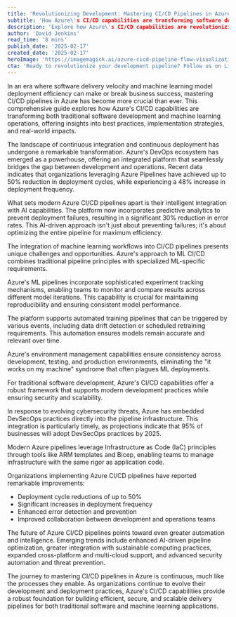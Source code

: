 ```yaml
---
title: 'Revolutionizing Development: Mastering CI/CD Pipelines in Azure for ML and Software Projects'
subtitle: 'How Azure\'s CI/CD capabilities are transforming software development and ML operations'
description: 'Explore how Azure\'s CI/CD capabilities are revolutionizing software development and ML operations, with organizations achieving 50% faster deployments and 48% increased frequency. Learn about AI-powered pipeline optimization, ML workflow integration, and emerging trends in automated deployment.'
author: 'David Jenkins'
read_time: '8 mins'
publish_date: '2025-02-17'
created_date: '2025-02-17'
heroImage: 'https://imagemagick.ai/azure-cicd-pipeline-flow-visualization.jpg'
cta: 'Ready to revolutionize your development pipeline? Follow us on LinkedIn for the latest insights on Azure CI/CD best practices and cutting-edge DevOps strategies that are reshaping the future of software delivery.'
---
```


In an era where software delivery velocity and machine learning model deployment efficiency can make or break business success, mastering CI/CD pipelines in Azure has become more crucial than ever. This comprehensive guide explores how Azure's CI/CD capabilities are transforming both traditional software development and machine learning operations, offering insights into best practices, implementation strategies, and real-world impacts.

The landscape of continuous integration and continuous deployment has undergone a remarkable transformation. Azure's DevOps ecosystem has emerged as a powerhouse, offering an integrated platform that seamlessly bridges the gap between development and operations. Recent data indicates that organizations leveraging Azure Pipelines have achieved up to 50% reduction in deployment cycles, while experiencing a 48% increase in deployment frequency.

What sets modern Azure CI/CD pipelines apart is their intelligent integration with AI capabilities. The platform now incorporates predictive analytics to prevent deployment failures, resulting in a significant 30% reduction in error rates. This AI-driven approach isn't just about preventing failures; it's about optimizing the entire pipeline for maximum efficiency.

The integration of machine learning workflows into CI/CD pipelines presents unique challenges and opportunities. Azure's approach to ML CI/CD combines traditional pipeline principles with specialized ML-specific requirements.

Azure's ML pipelines incorporate sophisticated experiment tracking mechanisms, enabling teams to monitor and compare results across different model iterations. This capability is crucial for maintaining reproducibility and ensuring consistent model performance.

The platform supports automated training pipelines that can be triggered by various events, including data drift detection or scheduled retraining requirements. This automation ensures models remain accurate and relevant over time.

Azure's environment management capabilities ensure consistency across development, testing, and production environments, eliminating the "it works on my machine" syndrome that often plagues ML deployments.

For traditional software development, Azure's CI/CD capabilities offer a robust framework that supports modern development practices while ensuring security and scalability.

In response to evolving cybersecurity threats, Azure has embedded DevSecOps practices directly into the pipeline infrastructure. This integration is particularly timely, as projections indicate that 95% of businesses will adopt DevSecOps practices by 2025.

Modern Azure pipelines leverage Infrastructure as Code (IaC) principles through tools like ARM templates and Bicep, enabling teams to manage infrastructure with the same rigor as application code.

Organizations implementing Azure CI/CD pipelines have reported remarkable improvements:

- Deployment cycle reductions of up to 50%
- Significant increases in deployment frequency
- Enhanced error detection and prevention
- Improved collaboration between development and operations teams

The future of Azure CI/CD pipelines points toward even greater automation and intelligence. Emerging trends include enhanced AI-driven pipeline optimization, greater integration with sustainable computing practices, expanded cross-platform and multi-cloud support, and advanced security automation and threat prevention.

The journey to mastering CI/CD pipelines in Azure is continuous, much like the processes they enable. As organizations continue to evolve their development and deployment practices, Azure's CI/CD capabilities provide a robust foundation for building efficient, secure, and scalable delivery pipelines for both traditional software and machine learning applications.